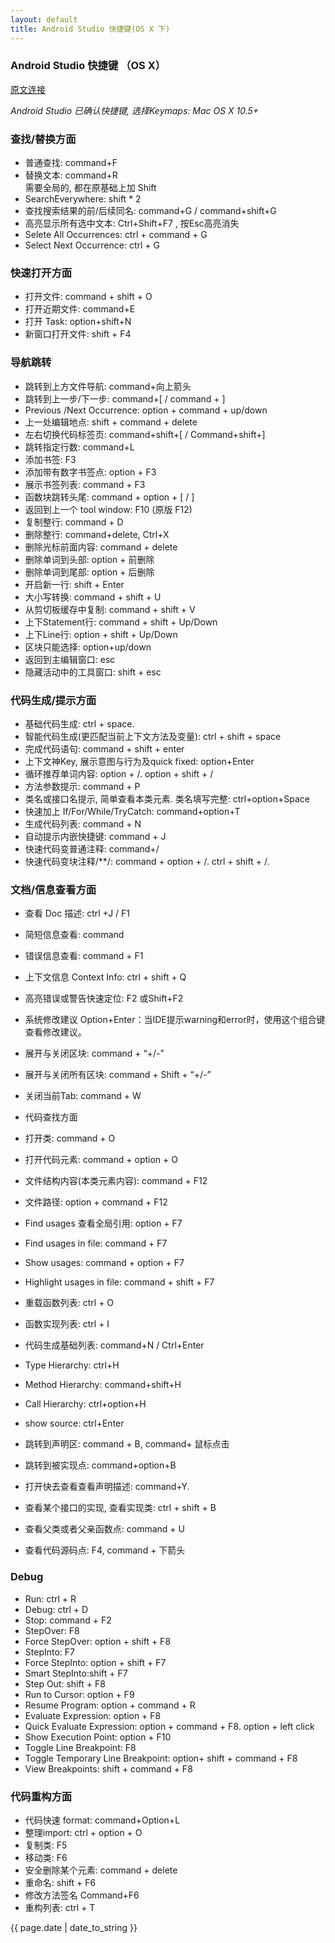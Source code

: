 ```yaml
---
layout: default
title: Android Studio 快捷键(OS X 下)
---
```


### Android Studio 快捷键 （OS X）
[原文连接](http://www.blueowls.net/android-studio-%E5%B8%B8%E7%94%A8%E5%BF%AB%E6%8D%B7%E9%94%AE/)

*Android Studio 已确认快捷键, 选择Keymaps: Mac OS X 10.5+*

### 查找/替换方面

- 普通查找: command+F   
- 替换文本: command+R   
  需要全局的, 都在原基础上加 Shift
- SearchEverywhere: shift * 2
- 查找搜索结果的前/后续同名: command+G / command+shift+G
- 高亮显示所有选中文本: Ctrl+Shift+F7 , 按Esc高亮消失
- Selete All Occurrences: ctrl + command + G
- Select Next Occurrence: ctrl + G

### 快速打开方面
- 打开文件: command + shift + O
- 打开近期文件: command+E
- 打开 Task: option+shift+N
- 新窗口打开文件: shift + F4

### 导航跳转
- 跳转到上方文件导航: command+向上箭头
- 跳转到上一步/下一步: command+[ / command + ]
- Previous /Next Occurrence: option + command + up/down
- 上一处编辑地点: shift + command + delete
- 左右切换代码标签页: command+shift+[ / Command+shift+]
- 跳转指定行数: command+L
- 添加书签: F3
- 添加带有数字书签点: option + F3
- 展示书签列表: command + F3
- 函数块跳转头尾: command + option + [ / ]
- 返回到上一个 tool window: F10 (原版 F12)
- 复制整行: command + D
- 删除整行: command+delete, Ctrl+X
- 删除光标前面内容: command + delete
- 删除单词到头部: option + 前删除
- 删除单词到尾部: option + 后删除
- 开启新一行: shift + Enter
- 大小写转换: command + shift + U
- 从剪切板缓存中复制: command + shift + V
- 上下Statement行: command + shift + Up/Down
- 上下Line行: option + shift + Up/Down
- 区块只能选择: option+up/down
- 返回到主编辑窗口: esc
- 隐藏活动中的工具窗口: shift + esc

### 代码生成/提示方面
- 基础代码生成: ctrl + space.
- 智能代码生成(更匹配当前上下文方法及变量): ctrl + shift + space
- 完成代码语句: command + shift + enter
- 上下文神Key, 展示意图与行为及quick fixed: option+Enter
- 循环推荐单词内容: option + /. option + shift + /
- 方法参数提示: command + P
- 类名或接口名提示, 简单查看本类元素. 类名填写完整: ctrl+option+Space
- 快速加上 If/For/While/TryCatch: command+option+T
- 生成代码列表: command + N
- 自动提示内嵌快捷键: command + J
- 快速代码变普通注释: command+/
- 快速代码变块注释/**/: command + option + /. ctrl + shift + /.

### 文档/信息查看方面
- 查看 Doc 描述: ctrl +J / F1
- 简短信息查看: command
- 错误信息查看: command + F1
- 上下文信息 Context Info: ctrl + shift + Q
- 高亮错误或警告快速定位: F2 或Shift+F2
- 系统修改建议 Option+Enter：当IDE提示warning和error时，使用这个组合键查看修改建议。
- 展开与关闭区块: command + “+/-”
- 展开与关闭所有区块: command + Shift + “+/-”
- 关闭当前Tab: command + W
- 代码查找方面
- 打开类: command + O
- 打开代码元素: command + option + O
- 文件结构内容(本类元素内容): command + F12
- 文件路径: option + command + F12

- Find usages 查看全局引用: option + F7
- Find usages in file: command + F7
- Show usages: command + option + F7
- Highlight usages in file: command + shift + F7
- 重载函数列表: ctrl + O
- 函数实现列表: ctrl + I
- 代码生成基础列表: command+N / Ctrl+Enter

- Type Hierarchy: ctrl+H
- Method Hierarchy: command+shift+H
- Call Hierarchy: ctrl+option+H

- show source: ctrl+Enter
- 跳转到声明区: command + B, command+ 鼠标点击
- 跳转到被实现点: command+option+B
- 打开快去查看查看声明描述: command+Y.
- 查看某个接口的实现, 查看实现类: ctrl + shift + B
- 查看父类或者父亲函数点: command + U
- 查看代码源码点: F4, command + 下箭头

### Debug
- Run: ctrl + R
- Debug: ctrl + D
- Stop: command + F2
- StepOver: F8
- Force StepOver: option + shift + F8
- StepInto: F7
- Force StepInto: option + shift + F7
- Smart StepInto:shift + F7
- Step Out: shift + F8
- Run to Cursor: option + F9
- Resume Program: option + command + R
- Evaluate Expression: option + F8
- Quick Evaluate Expression: option + command + F8. option + left click
- Show Execution Point: option + F10
- Toggle Line Breakpoint: F8
- Toggle Temporary Line Breakpoint: option+ shift + command + F8
- View Breakpoints: shift + command + F8

### 代码重构方面
- 代码快速 format: command+Option+L
- 整理import: ctrl + option + O
- 复制类: F5
- 移动类: F6
- 安全删除某个元素: command + delete
- 重命名: shift + F6
- 修改方法签名 Command+F6
- 重构列表: ctrl + T

<p>{{ page.date | date_to_string }}</p>